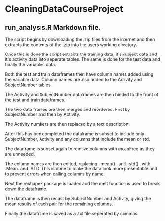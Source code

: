 CleaningDataCourseProject
=========================

## run_analysis.R Markdown file.

The script begins by downloading the .zip files from the internet and 
then extracts the contents of the .zip into the users working directory.

Once this is done the script extracts the training data, it's subject data and it's 
activity data into seperate tables. The same is done for the test data and 
finally the variables data.

Both the test and train dataframes then have column names added using the variable data.
Column names are also added to the Activity and SubjectNumber tables.

The Activity and SubjectNumber dataframes are then binded to the front of the test and train 
dataframes.

The two data frames are then merged and reordered. First by SubjectNumber and then by Activity.

The Activity numbers are then replaced by a text description.

After this has ben completed the dataframe is subset to include only SubjectNumber, Activity
and any columns that include the mean or std.

The dataframe is subset again to remove columns with meanFreq as they are unneeded.

The column names are then edited, replacing -mean()- and -std()- with .Mean. and .STD. 
This is done to make the data look more presentable and to prevent errors when calling
columns by name.

Next the reshape2 package is loaded and the melt function is used to break down the dataframe.

The dataframe is then recast by SubjectNumber and Activity, giving the mean results of each pair
for the remaining columns.

Finally the dataframe is saved as a .txt file seperated by commas.